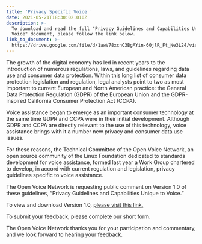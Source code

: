 ```yaml
---
title: 'Privacy Specific Voice '
date: 2021-05-21T18:30:02.010Z
description: >-
  To download and read the full "Privacy Guidelines and Capabilities Unique to
  Voice" document, please follow the link below.
link_to_document: >-
  https://drive.google.com/file/d/1awV78xcnC3BgAYin-60jlR_Ft_Ne3L24/view?usp=sharing
---
```

The growth of the digital economy has led in recent years to the introduction of numerous regulations, laws, and guidelines regarding data use and consumer data protection. Within this long list of consumer data protection legislation and regulation, legal analysts point to two as most important to current European and North American practice: the General Data Protection Regulation (GDPR) of the European Union and the GDPR-inspired California Consumer Protection Act (CCPA).

Voice assistance began to emerge as an important consumer technology at the same time GDPR and CCPA were in their initial development. Although GDPR and CCPA are directly relevant to the use of this technology, voice assistance brings with it a number new privacy and consumer data use issues.

For these reasons, the Technical Committee of the Open Voice Network, an open source community of the Linux Foundation dedicated to standards development for voice assistance, formed last year a Work Group chartered to develop, in accord with current regulation and legislation, privacy guidelines specific to voice assistance.

The Open Voice Network is requesting public comment on Version 1.0 of these guidelines, “Privacy Guidelines and Capabilities Unique to Voice.”

To view and download Version 1.0, [please visit this link.](asdfasdfasdfasf)

To submit your feedback, please complete our short form.

The Open Voice Network thanks you for your participation and commentary, and we look forward to hearing your feedback.

